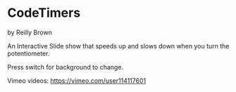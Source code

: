 # CodeTimers
by Reilly Brown

An Interactive Slide show that speeds up and slows down when you turn the potentiometer.

Press switch for background to change. 


Vimeo videos: 
https://vimeo.com/user114117601
